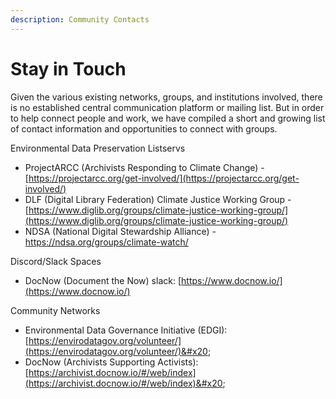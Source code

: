 ```yaml
---
description: Community Contacts
---
```


# Stay in Touch

Given the various existing networks, groups, and institutions involved, there is no established central communication platform or mailing list. But in order to help connect people and work, we have compiled a short and growing list of contact information and opportunities to connect with groups.

Environmental Data Preservation Listservs

* ProjectARCC (Archivists Responding to Climate Change) - [https://projectarcc.org/get-involved/](https://projectarcc.org/get-involved/)
* DLF (Digital Library Federation) Climate Justice Working Group - [https://www.diglib.org/groups/climate-justice-working-group/](https://www.diglib.org/groups/climate-justice-working-group/)
* NDSA (National Digital Stewardship Alliance) - https://ndsa.org/groups/climate-watch/

Discord/Slack Spaces

* DocNow (Document the Now) slack: [https://www.docnow.io/](https://www.docnow.io/)

Community Networks

* Environmental Data Governance Initiative (EDGI): [https://envirodatagov.org/volunteer/](https://envirodatagov.org/volunteer/)&#x20;
* DocNow (Archivists Supporting Activists): [https://archivist.docnow.io/#/web/index](https://archivist.docnow.io/#/web/index)&#x20;
